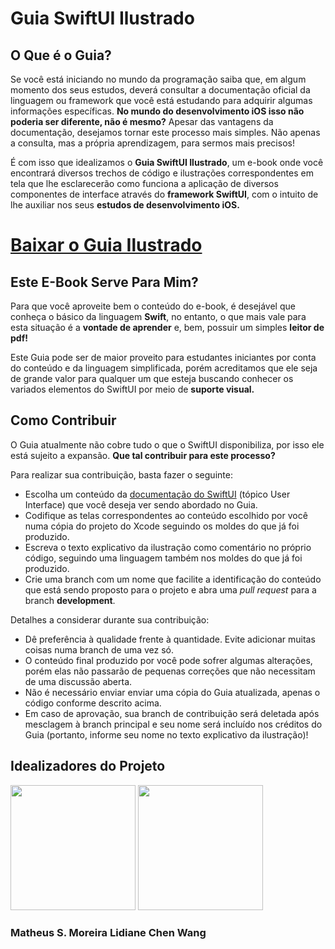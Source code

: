 # Guia SwiftUI Ilustrado

## O Que é o Guia?

Se você está iniciando no mundo da programação saiba que, em algum momento dos seus estudos, deverá consultar a documentação oficial da linguagem ou framework que você está estudando para adquirir algumas informações específicas. **No mundo do desenvolvimento iOS isso não poderia ser diferente, não é mesmo?** Apesar das vantagens da documentação, desejamos tornar este processo mais simples. Não apenas a consulta, mas a própria aprendizagem, para sermos mais precisos!

É com isso que idealizamos o **Guia SwiftUI Ilustrado**, um e-book onde você encontrará diversos trechos de código e ilustrações correspondentes em tela que lhe esclarecerão como funciona a aplicação de diversos componentes de interface através do **framework SwiftUI**, com o intuito de lhe auxiliar nos seus **estudos de desenvolvimento iOS.**

# [Baixar o Guia Ilustrado](https://drive.google.com/file/d/1q4NhGf8koYwiCSGhdEpR7frToGtEluBS/view?usp=sharing)

## Este E-Book Serve Para Mim?

Para que você aproveite bem o conteúdo do e-book, é desejável que conheça o básico da linguagem **Swift**, no entanto, o que mais vale para esta situação é a **vontade de aprender** e, bem, possuir um simples **leitor de pdf!**

Este Guia pode ser de maior proveito para estudantes iniciantes por conta do conteúdo e da linguagem simplificada, porém acreditamos que ele seja de grande valor para qualquer um que esteja buscando conhecer os variados elementos do SwiftUI por meio de **suporte visual.**

## Como Contribuir

O Guia atualmente não cobre tudo o que o SwiftUI disponibiliza, por isso ele está sujeito a expansão. **Que tal contribuir para este processo?**

Para realizar sua contribuição, basta fazer o seguinte:

- Escolha um conteúdo da [documentação do SwiftUI](https://developer.apple.com/documentation/swiftui) (tópico User Interface) que você deseja ver sendo abordado no Guia.
- Codifique as telas correspondentes ao conteúdo escolhido por você numa cópia do projeto do Xcode seguindo os moldes do que já foi produzido.
- Escreva o texto explicativo da ilustração como comentário no próprio código, seguindo uma linguagem também nos moldes do que já foi produzido.
- Crie uma branch com um nome que facilite a identificação do conteúdo que está sendo proposto para o projeto e abra uma *pull request* para a branch **development**.

Detalhes a considerar durante sua contribuição:

- Dê preferência à qualidade frente à quantidade. Evite adicionar muitas coisas numa branch de uma vez só.
- O conteúdo final produzido por você pode sofrer algumas alterações, porém elas não passarão de pequenas correções que não necessitam de uma discussão aberta.
- Não é necessário enviar enviar uma cópia do Guia atualizada, apenas o código conforme descrito acima.
- Em caso de aprovação, sua branch de contribuição será deletada após mesclagem à branch principal e seu nome será incluído nos créditos do Guia (portanto, informe seu nome no texto explicativo da ilustração)!

## Idealizadores do Projeto

<img src="https://avatars.githubusercontent.com/u/62520284?s=400&u=565e559fc4b743cbcd2ee3cde97e30854e166494&v=4" width=200>       <img src="https://avatars.githubusercontent.com/u/62903825?s=400&u=88e98fba1ed77d9121a5354ec8d1bfeba04e51dd&v=4" width=200>
### Matheus S. Moreira       Lidiane Chen Wang
